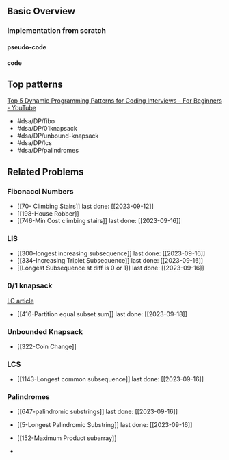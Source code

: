 ## Basic Overview

### Implementation from scratch
#### pseudo-code

#### code

## Top patterns
[Top 5 Dynamic Programming Patterns for Coding Interviews - For Beginners - YouTube](https://www.youtube.com/watch?v=mBNrRy2_hVs&list=PLot-Xpze53lcvx_tjrr_m2lgD2NsRHlNO&index=5)
- #dsa/DP/fibo
- #dsa/DP/01knapsack
- #dsa/DP/unbound-knapsack
- #dsa/DP/lcs
- #dsa/DP/palindromes

## Related Problems

### Fibonacci Numbers
- [[70- Climbing Stairs]] last done: [[2023-09-12]]
- [[198-House Robber]]
- [[746-Min Cost climbing stairs]] last done: [[2023-09-16]]

### LIS
- [[300-longest increasing subsequence]] last done: [[2023-09-16]]
- [[334-Increasing Triplet Subsequence]] last done: [[2023-09-16]]
- [[Longest Subsequence st diff is 0 or 1]] last done: [[2023-09-16]]
### 0/1 knapsack
[LC article](https://leetcode.com/discuss/study-guide/1200320/Thief-with-a-knapsack-a-series-of-crimes)
- [[416-Partition equal subset sum]] last done: [[2023-09-18]]

### Unbounded Knapsack
- [[322-Coin Change]]

### LCS
- [[1143-Longest common subsequence]] last done: [[2023-09-16]]

### Palindromes
- [[647-palindromic substrings]] last done: [[2023-09-16]]
- [[5-Longest Palindromic Substring]] last done: [[2023-09-16]]
- [[152-Maximum Product subarray]]

- 


